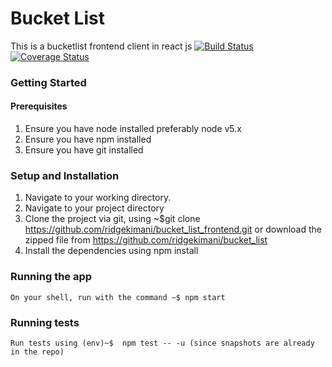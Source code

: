 # Bucket List
This is a bucketlist frontend client in react js
[![Build Status](https://travis-ci.org/ridgekimani/bucket_list_frontend.svg)](https://travis-ci.org/ridgekimani/bucket_list_frontend)
[![Coverage Status](https://coveralls.io/repos/github/ridgekimani/bucket_list_frontend/badge.svg?branch=master)](https://coveralls.io/github/ridgekimani/bucket_list_frontend?branch=master)


### Getting Started
  #### Prerequisites
  1. Ensure you have node installed preferably node v5.x 
  2. Ensure you have npm installed
  2. Ensure you have git installed
  
  ### Setup and Installation
  1. Navigate to your working directory.
  2. Navigate to your project directory
  3. Clone the project via git, using ~$git clone https://github.com/ridgekimani/bucket_list_frontend.git or download the zipped file from https://github.com/ridgekimani/bucket_list
  4. Install the dependencies using npm install  
  ### Running the app
    On your shell, run with the command ~$ npm start
    
  ### Running tests
    Run tests using (env)~$  npm test -- -u (since snapshots are already in the repo)